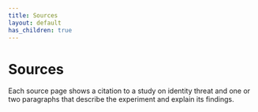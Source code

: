 ```yaml
---
title: Sources
layout: default
has_children: true
---
```

# Sources

Each source page shows a citation to a study on identity threat and one or two paragraphs that describe the experiment and explain its findings.
